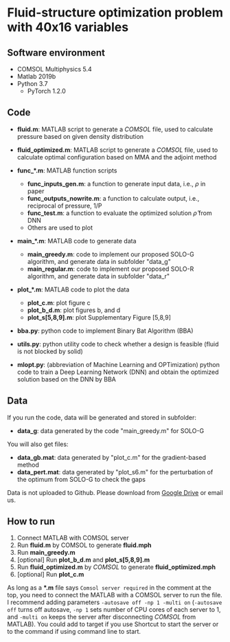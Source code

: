 # Fluid-structure optimization problem with 40x16 variables


## Software environment
* COMSOL Multiphysics 5.4
* Matlab 2019b
* Python 3.7
  * PyTorch 1.2.0

## Code
* <strong>fluid.m</strong>: MATLAB script to generate a _COMSOL_ file, used to calculate pressure based on given density distribution
* <strong>fluid_optimized.m</strong>: MATLAB script to generate a _COMSOL_ file, used to calculate optimal configuration based on MMA and the adjoint method

* <strong>func_*.m</strong>: MATLAB function scripts
	* <strong>func_inputs_gen.m</strong>: a function to generate input data, i.e., $\rho$ in paper
	* <strong>func_outputs_nowrite.m</strong>: a function to calculate output, i.e., reciprocal of pressure, 1/P
	* <strong>func_test.m</strong>: a function to evaluate the optimized solution $\hat{\rho}$ from DNN
	* Others are used to plot
  
* <strong>main_*.m</strong>: MATLAB code to generate data
  	* <strong>main_greedy.m</strong>: code to implement our proposed SOLO-G algorithm, and generate data in subfolder "data_g"
	* <strong>main_regular.m</strong>: code to implement our proposed SOLO-R algorithm, and generate data in subfolder "data_r"

* <strong>plot_*.m</strong>: MATLAB code to plot the data
	* <strong>plot_c.m</strong>: plot figure c
	* <strong>plot_b_d.m</strong>: plot figures b, and d
	* <strong>plot_s\[5,8,9\].m</strong>: plot Supplementary Figure \[5,8,9\]

  
* <strong>bba.py</strong>: python code to implement Binary Bat Algorithm (BBA)
  
* <strong>utils.py</strong>: python utility code to check whether a design is feasible (fluid is not blocked by solid)

* <strong>mlopt.py</strong>: (abbreviation of Machine Learning and OPTimization) python code to train a Deep Learning Network (DNN) and obtain the optimized solution based on the DNN by BBA

## Data
If you run the code, data will be generated and stored in subfolder:
* <strong>data_g</strong>: data generated by the code "main_greedy.m" for SOLO-G
  
You will also get files:
* <strong>data_gb.mat</strong>: data generated by "plot_c.m" for the gradient-based method
* <strong>data_pert.mat</strong>: data generated by "plot_s6.m" for the perturbation of the optimum from SOLO-G to check the gaps

Data is not uploaded to Github. Please download from [Google Drive](https://drive.google.com/drive/folders/1f6Xrd9e-RAUsh9vqIqUXbEw8F1_2Qg_5?usp=sharing) or email us.

## How to run

1. Connect MATLAB with COMSOL server
2. Run __fluid.m__ by COMSOL to generate __fluid.mph__
3. Run __main_greedy.m__
4. [optional] Run __plot_b_d.m__ and __plot_s\[5,8,9\].m__
5. Run __fluid_optimized.m__ by _COMSOL_ to generate __fluid_optimized.mph__
6. [optional] Run __plot_c.m__

As long as a __*.m__ file says `Comsol server required` in the comment at the top, you need to connect the MATLAB with a COMSOL server to run the
file. I recommend adding parameters `-autosave off -np 1 -multi on` (`-autosave off` turns off autosave, `-np 1` sets number of CPU cores of each
server to 1, and
`-multi on` keeps the server after disconnecting _COMSOL_ from MATLAB). You could add to target if you use Shortcut to start the server or to the
command if using command line to start.